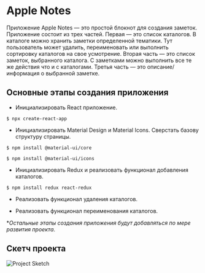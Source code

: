 # Apple Notes

Приложение Apple Notes — это простой блокнот для создания заметок. Приложение состоит из трех частей. Первая — это список каталогов. В каталоге можно хранить заметки определенной тематики. Тут пользователь может удалить, переименовать или выполнить сортировку каталогов на свое усмотрение. Вторая часть — это список заметок, выбранного каталога. С заметками можно выполнить все те же действия что и с каталогами. Третья часть — это описание/информация о выбранной заметке. 

## Основные этапы создания приложения

- Инициализировать React приложение.

`$ npx create-react-app`

- Инициализировать Material Design и Material Icons. Сверстать базову структуру страницы.

`$ npm install @material-ui/core`

`$ npm install @material-ui/icons`

- Инициализировать Redux и реализовать функционал добавления каталогов.

`$ npm install redux react-redux`

- Реализовать функционал удаления каталогов.

- Реализовать функционал переименования каталогов.

**Остальные этапы создания приложения будут добавляться по мере развития проекта*.

## Скетч проекта

![Project Sketch](https://i.pinimg.com/originals/d7/b3/6e/d7b36eee8894e506e4394dede644be9f.png)